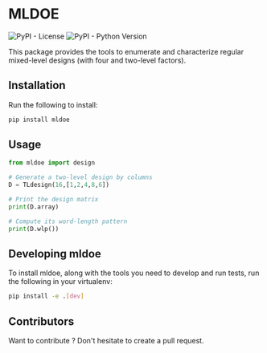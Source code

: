 # MLDOE

![PyPI - License](https://img.shields.io/pypi/l/mldoe)
![PyPI - Python Version](https://img.shields.io/pypi/pyversions/mldoe)
<!-- Add badges for:
-cover (coveralls.io)
-CI (travis.org)
-read the docs(readthedocs.io)
-dependencies (requires.io) -->

This package provides the tools to enumerate and characterize regular mixed-level designs (with four and two-level factors).

## Installation

Run the following to install:

```python
pip install mldoe
```

## Usage

```python
from mldoe import design

# Generate a two-level design by columns
D = TLdesign(16,[1,2,4,8,6])

# Print the design matrix
print(D.array)

# Compute its word-length pattern
print(D.wlp())

```

## Developing mldoe

To install mldoe, along with the tools you need to develop and run tests, run the following in your virtualenv:

```bash
pip install -e .[dev]
```

## Contributors

Want to contribute ? 
Don't hesitate to create a pull request.